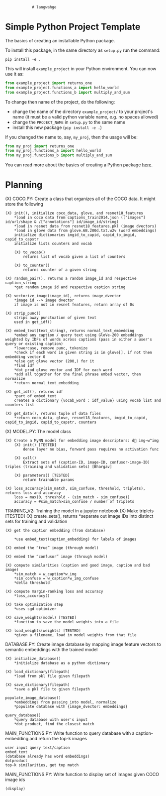                 # langwahge

# Simple Python Project Template

The basics of creating an installable Python package.

To install this package, in the same directory as `setup.py` run the command:

```shell
pip install -e .
```

This will install `example_project` in your Python environment. You can now use it as:

```python
from example_project import returns_one
from example_project.functions_a import hello_world
from example_project.functions_b import multiply_and_sum
```

To change then name of the project, do the following:
   - change the name of the directory `example_project/` to your project's name (it must be a valid python variable name, e.g. no spaces allowed)
   - change the `PROJECT_NAME` in `setup.py` to the same name
   - install this new package (`pip install -e .`)

If you changed the name to, say, `my_proj`, then the usage will be:

```python
from my_proj import returns_one
from my_proj.functions_a import hello_world
from my_proj.functions_b import multiply_and_sum
```

You can read more about the basics of creating a Python package [here](https://www.pythonlikeyoumeanit.com/Module5_OddsAndEnds/Modules_and_Packages.html).


# Planning

(X) COCO.PY: Create a class that organizes all of the COCO data. It might store the following

    (X) init(), initialize coco_data, glove, and resnet18_features
        *load in coco data from captions_train2014.json (["images"] id/url/shape & /["annotations"] id/image_id/string)
        *load in resnet data from resnet18_features.pkl (image dvectors)
        *load in glove data from glove.6B.200d.txt.w2v (word embeddings)
        initialize dictionaries imgid_to_capid, capid_to_imgid, capid_to_capstr
        initialize lists counters and vocab
        
        (X) to_vocab()
            returns list of vocab given a list of counters
        
        (X) to_counter()
            returns counter of a given string
    
    (X) random_pair(), returns a random image_id and respective caption_string
        *get random image id and respective caption string

    (X) vectorize_image(image_id), returns image_dvector
        *image id --> image dvector
        if image is not in resnet features, return array of 0s

    (X) strip_punc()
        strips away punctuation of given text
        used in get_idf()

    (X) embed_text(text_string), returns normal_text_embedding
        *embed any caption / query text using GloVe-200 embeddings weighted by IDFs of words across captions (pass in either a user's query or existing caption)     
        *lowercase, remove punc, tokenize
        *check if each word in given string is in glove[], if not then embedding vector 0
        *else get glove vector (200,) for it
        *find idf
        *dot prod glove vector and IDF for each word
        *add all together for the final phrase embed vector, then normalize
        *return normal_text_embedding

    (X) get_idf(), returns idf
        *part of embed_text
        creates a dictionary {vocab_word : idf_value} using vocab list and counters list

    (X) get_data(), returns tuple of data files
        *return coco_data, glove, resnet18_features, imgid_to_capid, capid_to_imgid, capid_to_capstr, counters

(X) MODEL.PY: The model class 

    (X) Create a MyNN model for embedding image descriptors: d⃗ img→w^img
        (X) init() [TESTED]
            dense layer no bias, forward pass requires no activation func

        (X) call()
            Extract sets of (caption-ID, image-ID, confusor-image-ID) triples (training and validation sets) [Bhargav]
        
        (X) parameters() [TESTED]
            return trainable params

    (X) loss_accuracy(sim_match, sim_confuse, threshold, triplets), returns loss and accuracy
        loss = max(0, threshold - (sim_match - sim_confuse))
        accuracy = #sim_match>sim_confuse / number of triplets

TRAINING_V2: Training the model in a jupyter notebook
    (X) Make triplets [TESTED]
    (X) create_sets(), returns 
        *separate out image IDs into distinct sets for training and validation

    (X) get the caption embedding (from database)
        
        *use embed_text(caption_embedding) for labels of images
    
    (X) embed the “true” image (through model)

    (X) embed the “confusor” image (through model)
                    
    (X) compute similarities (caption and good image, caption and bad image)
        *sim_match = w_caption*w_img
        *sim_confuse = w_caption*w_img_confuse
        *delta threshold

    (X) compute margin-ranking loss and accuracy
        *loss_accuracy()

    (X) take optimization step
        *uses sgd optimizer

    (X) save_weights(model) [TESTED]
        *function to save the model weights into a file

    (X) load_weights(weights) [TESTED]
        *given a filename, load in model weights from that file

DATABASE.PY: Create image database by mapping image feature vectors to semantic embeddings with the trained model

    (X) initialize_database()
        *initialize database as a python dictionary

    (X) load_dictionary(filepath)
        *load from pkl file given filepath

    (X) save_dictionary(filepath)
        *save a pkl file to given filepath

    populate_image_database() 
        *embeddings from passing into model, normalize
        *populate database with {image_dvector: embeddings}

    query_database()
        *query database with user's input
        *dot product, find the closest match

MAIN_FUNCTIONS.PY: Write function to query database with a caption-embedding and return the top-k images

    user input query text/caption
    embed_text
    (database already has word embeddings)
    dotproduct
    top-k similarities, get top match

MAIN_FUNCTIONS.PY: Write function to display set of images given COCO image ids

    (display)